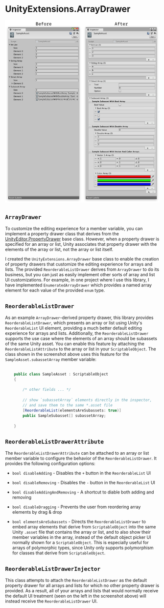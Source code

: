 # UnityExtensions.ArrayDrawer

![Before & After](Before-After.png)

## `ArrayDrawer`

To customize the editing experience for a member variable, you can implement a property drawer class that derives from the [UnityEditor.PropertyDrawer](https://docs.unity3d.com/ScriptReference/PropertyDrawer.html) base class.  However, when a property drawer is specified for an array or list, Unity associates that property drawer with the elements of the array or list, not the array or list itself.

I created the `UnityExtensions.ArrayDrawer` base class to enable the creation of property drawers that customize the editing experience for arrays and lists.  The provided `ReorderableListDrawer` derives from `ArrayDrawer` to do its business, but you can just as easily implement other sorts of array and list UI customizations.  For example, in one project where I use this library, I have implemented `EnumeratedArrayDrawer` which provides a named array element for each value of the provided `enum` type.

## `ReorderableListDrawer`

As an example `ArrayDrawer`-derived property drawer, this library provides `ReorderableListDrawer`, which presents an array or list using Unity's `ReorderableList` UI element, providing a much better default editing experience for arrays and lists.  Additionally, the `ReorderableListDrawer` supports the use case where the elements of an array should be subassets of the same Unity asset.  You can enable this feature by attaching the `ReorderableListAttribute` to the array or list in your `ScriptableObject`. The class shown in the screenshot above uses this feature for the `SampleAsset.subassetArray` member variable:

```cs

    public class SampleAsset : ScriptableObject
    {

        /* other fields ... */

        // show `subassetArray` elements directly in the inspector,
        // and save them to the same *.asset file
        [ReorderableList(elementsAreSubassets: true)]
        public SampleSubasset[] subassetArray;

    }

```

## `ReorderableListDrawerAttribute`

The `ReorderableListDrawerAttribute` can be attached to an array or list member variable to configure the behavior of the `ReorderableListDrawer`.  It provides the following configuration options:

* `bool disableAdding` - Disables the `+` button in the `ReorderableList` UI

* `bool disableRemoving` - Disables the `-` button in the `ReorderableList` UI

* `bool disableAddingAndRemoving` - A shortcut to diable both adding and removing

* `bool disableDragging` - Prevents the user from reordering array elements by drag & drop

* `bool elementsAreSubassets` - Directs the `ReorderableListDrawer` to embed array elements that derive from `ScriptableObject` into the same Unity `.asset` file that contains the array or list, and to also show their member variables in the array, instead of the default object picker UI normally shown for a `ScriptableObject`.  This is especially useful for arrays of polymorphic types, since Unity only supports polymorphism for classes that derive from `ScriptableObject`.

## `ReorderableListDrawerInjector`

This class attempts to attach the `ReorderableListDrawer` as the default property drawer for all arrays and lists for which no other property drawer is provided.  As a result, all of your arrays and lists that would normally receive the default UI treatment (seen on the left in the screenshot above) will instead receive the `ReorderableListDrawer` UI.